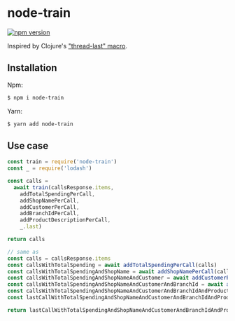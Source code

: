 # node-train

[![npm version](https://badge.fury.io/js/node-train.svg)](https://badge.fury.io/js/node-train)

Inspired by Clojure's ["thread-last" macro](https://clojuredocs.org/clojure.core/-%3E%3E).

## Installation

Npm:
```sh
$ npm i node-train
```

Yarn:
```sh
$ yarn add node-train
```

## Use case

```javascript
const train = require('node-train')
const _ = require('lodash')

const calls =
  await train(callsResponse.items,
    addTotalSpendingPerCall,
    addShopNamePerCall,
    addCustomerPerCall,
    addBranchIdPerCall,
    addProductDescriptionPerCall,
    _.last)

return calls

// same as
const calls = callsResponse.items
const callsWithTotalSpending = await addTotalSpendingPerCall(calls)
const callsWithTotalSpendingAndShopName = await addShopNamePerCall(callsWithTotalSpending)
const callsWithTotalSpendingAndShopNameAndCustomer = await addCustomerPerCall(callsWithTotalSpendingAndShopName)
const callsWithTotalSpendingAndShopNameAndCustomerAndBranchId = await addBranchIdPerCall(callsWithTotalSpendingAndShopNameAndCustomer)
const callsWithTotalSpendingAndShopNameAndCustomerAndBranchIdAndProductDescription = await addProductDescriptionPerCall(callsWithTotalSpendingAndShopNameAndCustomerAndBranchId)
const lastCallWithTotalSpendingAndShopNameAndCustomerAndBranchIdAndProductDescription = _.last(callsWithTotalSpendingAndShopNameAndCustomerAndBranchIdAndProductDescription)

return lastCallWithTotalSpendingAndShopNameAndCustomerAndBranchIdAndProductDescription
```
